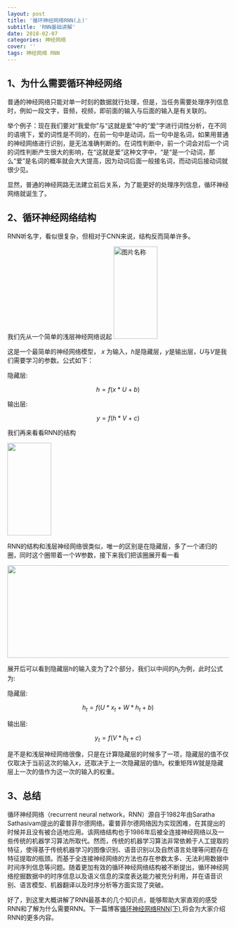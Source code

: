 ```yaml
---
layout: post
title: '循环神经网络RNN(上)'
subtitle: 'RNN基础讲解'
date: 2018-02-07
categories: 神经网络
cover: ''
tags: 神经网络 RNN
---
```



## 1、为什么需要循环神经网络

普通的神经网络只能对单一时刻的数据就行处理，但是，当任务需要处理序列信息时，例如一段文字，音频，视频，即前面的输入与后面的输入是有关联的。

举个例子：现在我们要对“我爱你”与“这就是爱”中的“爱”字进行词性分析，在不同的语境下，爱的词性是不同的，在前一句中是动词，后一句中是名词，如果用普通的神经网络进行识别，是无法准确判断的。在词性判断中，前一个词会对后一个词的词性判断产生很大的影响，在“这就是爱”这种文字中，“是“是一个动词，那么“爱”是名词的概率就会大大提高，因为动词后面一般接名词，而动词后接动词就很少见。

显然，普通的神经网路无法建立前后关系，为了能更好的处理序列信息，循环神经网络就诞生了。

## 2、循环神经网络结构

RNN听名字，看似很复杂，但相对于CNN来说，结构反而简单许多。

我们先从一个简单的浅层神经网络说起
<img src="https://raw.githubusercontent.com/terrifyzhao/terrifyzhao.github.io/master/assets/img/2018-02-07-%E5%BE%AA%E7%8E%AF%E7%A5%9E%E7%BB%8F%E7%BD%91%E7%BB%9CRNN%E5%85%A5%E9%97%A8/rnn_1.jpg" width = "100" height = "210" alt="图片名称"/>

这是一个最简单的神经网络模型， $x$ 为输入，$h$是隐藏层，$y$是输出层，$U$与$V$是我们需要学习的参数。公式如下：

隐藏层:

$$ h=f(x*U + b) $$

输出层:

$$ y = f(h*V+c) $$


我们再来看看RNN的结构

<img src="https://raw.githubusercontent.com/terrifyzhao/terrifyzhao.github.io/master/assets/img/2018-02-07-%E5%BE%AA%E7%8E%AF%E7%A5%9E%E7%BB%8F%E7%BD%91%E7%BB%9CRNN%E5%85%A5%E9%97%A8/rnn_2.jpg" width = "100" height = "210"/>

RNN的结构和浅层神经网络很类似，唯一的区别是在隐藏层，多了一个递归的圈，同时这个圈带着一个$W$参数，接下来我们把该圈展开看一看

<img src="https://raw.githubusercontent.com/terrifyzhao/terrifyzhao.github.io/master/assets/img/2018-02-07-%E5%BE%AA%E7%8E%AF%E7%A5%9E%E7%BB%8F%E7%BD%91%E7%BB%9CRNN%E5%85%A5%E9%97%A8/rnn_3.jpg" width = "600" height = "210" />

展开后可以看到隐藏层$h$的输入变为了2个部分，我们以中间的$h_t$为例，此时公式为:

隐藏层:

$$h_t = f(U * x_t + W * h_t + b)$$

输出层:

$$ y_t = f(V * h_t + c) $$

是不是和浅层神经网络很像，只是在计算隐藏层的时候多了一项，隐藏层的值不仅仅取决于当前这次的输入$x$，还取决于上一次隐藏层的值$h$。权重矩阵$W$就是隐藏层上一次的值作为这一次的输入的权重。

## 3、总结
循环神经网络（recurrent neural network，RNN）源自于1982年由Saratha Sathasivam提出的霍普菲尔德网络。霍普菲尔德网络因为实现困难，在其提出的时候并且没有被合适地应用。该网络结构也于1986年后被全连接神经网络以及一些传统的机器学习算法所取代。然而，传统的机器学习算法非常依赖于人工提取的特征，使得基于传统机器学习的图像识别、语音识别以及自然语言处理等问题存在特征提取的瓶颈。而基于全连接神经网络的方法也存在参数太多、无法利用数据中时间序列信息等问题。随着更加有效的循环神经网络结构被不断提出，循环神经网络挖掘数据中的时序信息以及语义信息的深度表达能力被充分利用，并在语音识别、语言模型、机器翻译以及时序分析等方面实现了突破。

好了，到这里大概讲解了RNN最基本的几个知识点，能够帮助大家直观的感受RNN和了解为什么需要RNN。下一篇博客[循环神经网络RNN(下)
](https://terrifyzhao.github.io/2018/02/13/%E5%BE%AA%E7%8E%AF%E7%A5%9E%E7%BB%8F%E7%BD%91%E7%BB%9CRNN%E8%BF%9B%E9%98%B6.html)将会为大家介绍RNN的更多内容。



